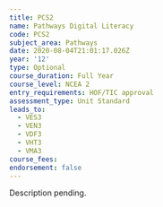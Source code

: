 ```yaml
---
title: PCS2
name: Pathways Digital Literacy
code: PCS2
subject_area: Pathways
date: 2020-08-04T21:01:17.026Z
year: '12'
type: Optional
course_duration: Full Year
course_level: NCEA 2
entry_requirements: HOF/TIC approval
assessment_type: Unit Standard
leads_to:
  - VES3
  - VEN3
  - VDF3
  - VHT3
  - VMA3
course_fees:
endorsement: false
---
```

Description pending.
